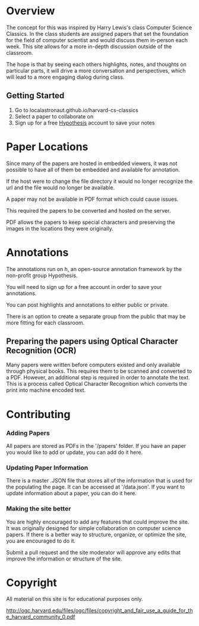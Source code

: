 
# Overview
The concept for this was inspired by Harry Lewis's class Computer Science Classics. In the class students are assigned papers that set the foundation for the field of computer scientist and would discuss them in-person each week. This site allows for a more in-depth discussion outside of the classroom.

The hope is that by seeing each others highlights, notes, and thoughts on particular parts, it will drive a more conversation and perspectives, which will lead to a more engaging dialog during class.

## Getting Started

1. Go to localastronaut.github.io/harvard-cs-classics
2. Select a paper to collaborate on
3. Sign up for a free [Hypothesis](https://hypothes.is) account to save your notes

# Paper Locations
Since many of the papers are hosted in embedded viewers, it was not possible to have all of them be embedded and available for annotation.

If the host were to change the file directory it would no longer recognize the url and the file would no longer be available.

A paper may not be available in PDF format which could cause issues.

This required the papers to be converted and hosted on the server.

PDF allows the papers to keep special characters and preserving the images in the locations they were originally.

# Annotations
The annotations run on h, an open-source annotation framework by the non-profit group Hypothesis.

You will need to sign up for a free account in order to save your annotations.

You can post highlights and annotations to either public or private.

There is an option to create a separate group from the public that may be more fitting for each classroom.

## Preparing the papers using Optical Character Recognition (OCR)
Many papers were written before computers existed and only available through physical books. This requires them to be scanned and converted to a PDF. However, an additional step is required in order to annotate the text. This is a process called Optical Character Recognition which converts the print into machine encoded text.

# Contributing
### Adding Papers
All papers are stored as PDFs in the '/papers' folder. If you have an paper you would like to add or update, you can add do it here.

### Updating Paper Information
There is a master .JSON file that stores all of the information that is used for the populating the page. It can be accessed at '/data.json'. If you want to update information about a paper, you can do it here.

### Making the site better
You are highly encouraged to add any features that could improve the site. It was originally designed for simple collaboration on computer science papers. If there is a better way to structure, organize, or optimize the site, you are encouraged to do it.

Submit a pull request and the site moderator will approve any edits that improve the information or structure of the site.

# Copyright
All material on this site is for educational purposes only.

http://ogc.harvard.edu/files/ogc/files/copyright_and_fair_use_a_guide_for_the_harvard_community_0.pdf
